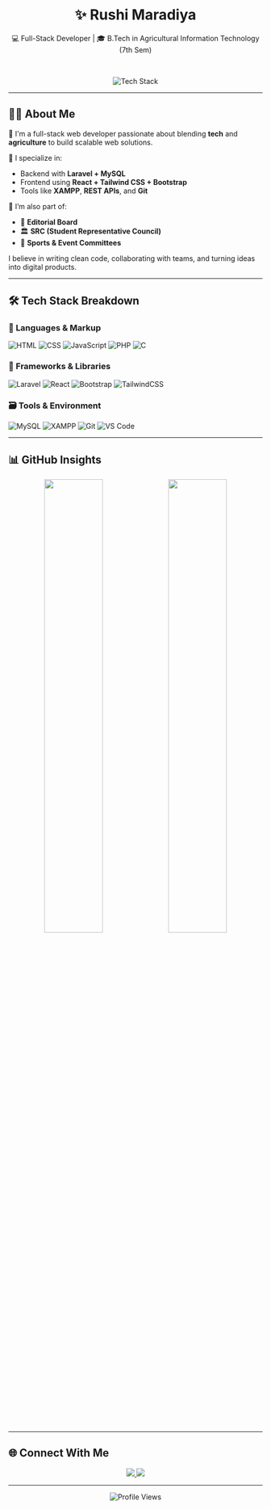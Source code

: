 <!-- 🌟 Rushi Maradiya GitHub Profile -->

<h1 align="center">✨ Rushi Maradiya</h1>

<p align="center">
  💻 Full-Stack Developer | 🎓 B.Tech in Agricultural Information Technology (7th Sem)
</p>

<br/>

<p align="center">
  <img src="https://skillicons.dev/icons?i=php,laravel,react,tailwind,bootstrap,js,html,css,mysql,git,vscode&perline=7" alt="Tech Stack" />
</p>

---

## 🧑‍💼 About Me

🚀 I'm a full-stack web developer passionate about blending **tech** and **agriculture** to build scalable web solutions.

💬 I specialize in:
- Backend with **Laravel + MySQL**
- Frontend using **React + Tailwind CSS + Bootstrap**
- Tools like **XAMPP**, **REST APIs**, and **Git**

🌱 I’m also part of:
- 📰 **Editorial Board**
- 🏛️ **SRC (Student Representative Council)**
- 🏅 **Sports & Event Committees**

I believe in writing clean code, collaborating with teams, and turning ideas into digital products.

---

## 🛠️ Tech Stack Breakdown

### 📌 Languages & Markup  
![HTML](https://img.shields.io/badge/HTML-E34F26?style=flat-square&logo=html5&logoColor=white)
![CSS](https://img.shields.io/badge/CSS-1572B6?style=flat-square&logo=css3&logoColor=white)
![JavaScript](https://img.shields.io/badge/JavaScript-F7DF1E?style=flat-square&logo=javascript&logoColor=black)
![PHP](https://img.shields.io/badge/PHP-777BB4?style=flat-square&logo=php&logoColor=white)
![C](https://img.shields.io/badge/C-A8B9CC?style=flat-square&logo=c&logoColor=black)

### 🧩 Frameworks & Libraries  
![Laravel](https://img.shields.io/badge/Laravel-F55247?style=flat-square&logo=laravel&logoColor=white)
![React](https://img.shields.io/badge/React-61DAFB?style=flat-square&logo=react&logoColor=black)
![Bootstrap](https://img.shields.io/badge/Bootstrap-7952B3?style=flat-square&logo=bootstrap&logoColor=white)
![TailwindCSS](https://img.shields.io/badge/TailwindCSS-38B2AC?style=flat-square&logo=tailwindcss&logoColor=white)

### 🗃️ Tools & Environment  
![MySQL](https://img.shields.io/badge/MySQL-4479A1?style=flat-square&logo=mysql&logoColor=white)
![XAMPP](https://img.shields.io/badge/XAMPP-FB7A24?style=flat-square&logo=apache&logoColor=white)
![Git](https://img.shields.io/badge/Git-F05032?style=flat-square&logo=git&logoColor=white)
![VS Code](https://img.shields.io/badge/VSCode-007ACC?style=flat-square&logo=visualstudiocode&logoColor=white)

---

## 📊 GitHub Insights

<div align="center">
  <img src="https://github-readme-stats.vercel.app/api?username=Rushi-maradiya&show_icons=true&theme=calm&border_radius=10&hide=issues&custom_title=Rushi's%20GitHub%20Stats" width="48%"/>
  <img src="https://github-readme-stats.vercel.app/api/top-langs/?username=Rushi-maradiya&layout=compact&theme=calm&border_radius=10" width="48%"/>
</div>

---

## 🌐 Connect With Me

<div align="center">
  <a href="https://www.linkedin.com/in/rushi-maradiya-b60836276" target="_blank">
    <img src="https://img.shields.io/badge/LinkedIn-0077B5?style=for-the-badge&logo=linkedin&logoColor=white"/>
  </a>
  <a href="mailto:rushimaradiya1026@gmail.com">
    <img src="https://img.shields.io/badge/Gmail-EA4335?style=for-the-badge&logo=gmail&logoColor=white"/>
  </a>
</div>

---

<p align="center">
  <img src="https://komarev.com/ghpvc/?username=Rushi-maradiya&style=flat-square&color=blue" alt="Profile Views"/>
</p>
